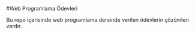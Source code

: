 #Web Programlama Ödevleri

Bu repo içerisinde web programlama dersinde verilen ödevlerin çözümleri vardır.